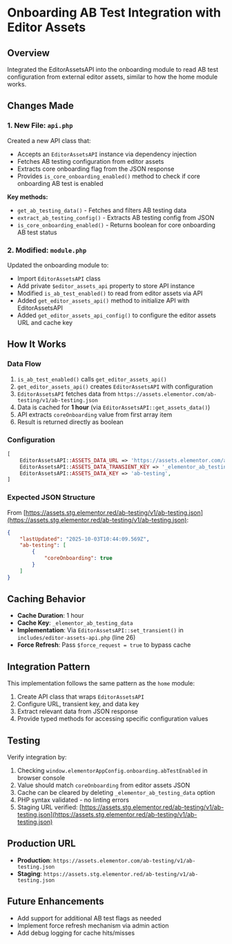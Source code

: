 # Onboarding AB Test Integration with Editor Assets

## Overview
Integrated the EditorAssetsAPI into the onboarding module to read AB test configuration from external editor assets, similar to how the home module works.

## Changes Made

### 1. New File: `api.php`
Created a new API class that:
- Accepts an `EditorAssetsAPI` instance via dependency injection
- Fetches AB testing configuration from editor assets
- Extracts core onboarding flag from the JSON response
- Provides `is_core_onboarding_enabled()` method to check if core onboarding AB test is enabled

**Key methods:**
- `get_ab_testing_data()` - Fetches and filters AB testing data
- `extract_ab_testing_config()` - Extracts AB testing config from JSON
- `is_core_onboarding_enabled()` - Returns boolean for core onboarding AB test status

### 2. Modified: `module.php`
Updated the onboarding module to:
- Import `EditorAssetsAPI` class
- Add private `$editor_assets_api` property to store API instance
- Modified `is_ab_test_enabled()` to read from editor assets via API
- Added `get_editor_assets_api()` method to initialize API with EditorAssetsAPI
- Added `get_editor_assets_api_config()` to configure the editor assets URL and cache key

## How It Works

### Data Flow
1. `is_ab_test_enabled()` calls `get_editor_assets_api()`
2. `get_editor_assets_api()` creates `EditorAssetsAPI` with configuration
3. `EditorAssetsAPI` fetches data from `https://assets.elementor.com/ab-testing/v1/ab-testing.json`
4. Data is cached for **1 hour** (via `EditorAssetsAPI::get_assets_data()`)
5. API extracts `coreOnboarding` value from first array item
6. Result is returned directly as boolean

### Configuration
```php
[
    EditorAssetsAPI::ASSETS_DATA_URL => 'https://assets.elementor.com/ab-testing/v1/ab-testing.json',
    EditorAssetsAPI::ASSETS_DATA_TRANSIENT_KEY => '_elementor_ab_testing_data',
    EditorAssetsAPI::ASSETS_DATA_KEY => 'ab-testing',
]
```

### Expected JSON Structure
From [https://assets.stg.elementor.red/ab-testing/v1/ab-testing.json](https://assets.stg.elementor.red/ab-testing/v1/ab-testing.json):
```json
{
    "lastUpdated": "2025-10-03T10:44:09.569Z",
    "ab-testing": [
        {
            "coreOnboarding": true
        }
    ]
}
```

## Caching Behavior
- **Cache Duration**: 1 hour
- **Cache Key**: `_elementor_ab_testing_data`
- **Implementation**: Via `EditorAssetsAPI::set_transient()` in `includes/editor-assets-api.php` (line 26)
- **Force Refresh**: Pass `$force_request = true` to bypass cache

## Integration Pattern
This implementation follows the same pattern as the `home` module:
1. Create API class that wraps `EditorAssetsAPI`
2. Configure URL, transient key, and data key
3. Extract relevant data from JSON response
4. Provide typed methods for accessing specific configuration values


## Testing
Verify integration by:
1. Checking `window.elementorAppConfig.onboarding.abTestEnabled` in browser console
2. Value should match `coreOnboarding` from editor assets JSON
3. Cache can be cleared by deleting `_elementor_ab_testing_data` option
4. PHP syntax validated - no linting errors
5. Staging URL verified: [https://assets.stg.elementor.red/ab-testing/v1/ab-testing.json](https://assets.stg.elementor.red/ab-testing/v1/ab-testing.json)

## Production URL
- **Production**: `https://assets.elementor.com/ab-testing/v1/ab-testing.json`
- **Staging**: `https://assets.stg.elementor.red/ab-testing/v1/ab-testing.json`

## Future Enhancements
- Add support for additional AB test flags as needed
- Implement force refresh mechanism via admin action
- Add debug logging for cache hits/misses

